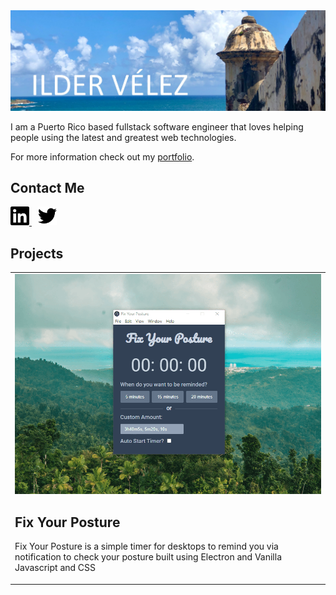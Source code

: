 <a href="https://ildervelez.netlify.app/">
  <img src="images/banner.jpg" alt="Github Profile Banner - Ilder Velez">
</a>

I am a Puerto Rico based fullstack software engineer that loves helping people using the latest and greatest web technologies.

For more information check out my [portfolio](https://ildervelez.netlify.app/).

## Contact Me

<section>
  <a href="https://www.linkedin.com/in/ilder-velez/">
    <img src="images/linkedin.svg" alt="LinkedIn" width="30" style="color: #6C63FF;">
  </a>
  <a href="https://twitter.com/velezilder">
    <img src="images/twitter.svg" alt="Twitter" width="30" style="margin-left: 10px;">
  </a>
</section>

## Projects

<table style="border: none;">
  <tr>
    <td>
      <img src="images/fix-your-posture.gif" alt="fix your posture preview">
      <h2>Fix Your Posture</h2>
      <p>Fix Your Posture is a simple timer for desktops to remind you via notification to check your posture built using Electron and Vanilla Javascript and CSS</p>
    </td>
  </tr>
</table>
